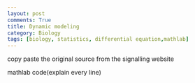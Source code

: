 ```yaml
---
layout: post
comments: True
title: Dynamic modeling 
category: Biology
tags: [biology, statistics, differential equation,mathlab]
---
```





copy paste the original source from the signalling website

mathlab code(explain every line)